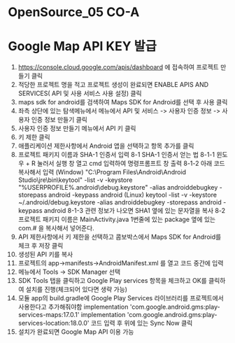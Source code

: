 # OpenSource_05 CO-A
# Google Map API KEY 발급
1. https://console.cloud.google.com/apis/dashboard 에 접속하여 프로젝트 만들기 클릭
2. 적당한 프로젝트 명을 적고 프로젝트 생성이 완료되면 ENABLE APIS AND SERVICES( API 및 사용 서비스 사용 설정) 클릭
3. maps sdk for android를 검색하여 Maps SDK for Android를 선택 후 사용 클릭
4. 좌측 상단에 있는 탐색메뉴에서 메뉴에서 API 및 서비스 -> 사용자 인증 정보 -> 사용자 인증 정보 만들기 클릭
5. 사용자 인증 정보 만들기 메뉴에서 API 키 클릭
6. 키 제한 클릭
7. 애플리케이션 제한사항에서  Android 앱을 선택하고 항목  추가를 클릭
8. 프로젝트 패키지 이름과 SHA-1 인증서 입력 
8-1 SHA-1 인증서 얻는 법
8-1-1 윈도우 + R 눌러서 실행 창 열고 cmd 입력하여 명령프롬프트 창 출력
8-1-2 아래 코드 복사해서 입력
(Window) 
"C:\Program Files\Android\Android Studio\jre\bin\keytool" -list -v -keystore "%USERPROFILE%\.android\debug.keystore" -alias androiddebugkey -storepass android -keypass android
(Linux)
keytool -list -v -keystore ~/.android/debug.keystore -alias androiddebugkey -storepass android -keypass android
8-1-3 관련 정보가 나오면 SHA1 옆에 있는 문자열을 복사
8-2 프로젝트 패키지 이름은 MainActivity.java 1번줄에 있는 package 옆에 있는 com.# 을 복사해서 넣어준다.
9. API 제한사항에서 키 제한을 선택하고 콤보박스에서 Maps SDK for Android를 체크 후 저장 클릭
10. 생성된 API 키를 복사
11. 프로젝트의 app->manifests->AndroidManifest.xml 를 열고 코드 중간에 <meta-data android:name="com.google.android.geo.API_KEY" android:value="API키" /> 입력
12. 메뉴에서 Tools -> SDK Manager 선택
13. SDK Tools 탭을 클릭하고 Google Play services 항목을 체크하고 OK를 클릭하여 설치를 진행(체크되어 있다면 생략 가능)
14. 모듈 app의 build.gradle에 Google Play Services 라이브러리를 프로젝트에서 사용한다고 추가해줘야함 
    implementation 'com.google.android.gms:play-services-maps:17.0.1'
    implementation 'com.google.android.gms:play-services-location:18.0.0' 코드 입력 후 위에 있는 Sync Now 클릭
16. 설치가 완료되면 Google Map API 이용 가능
